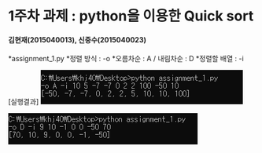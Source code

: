 1주차 과제 : python을 이용한 Quick sort
===
#### 김현재(2015040013), 신중수(2015040023)
*assignment_1.py
  *정렬 방식 : -o
  *오름차순 : A / 내림차순 : D
  *정렬할 배열 : -i
  
[실행결과]
![img1](https://raw.githubusercontent.com/KHJae/Cnetwork/master/assignment_1/result1.PNG)

![img2](https://raw.githubusercontent.com/KHJae/Cnetwork/master/assignment_1/result2.PNG)
